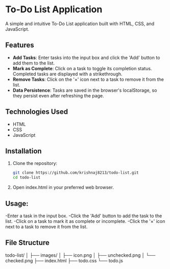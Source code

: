 # To-Do List Application

A simple and intuitive To-Do List application built with HTML, CSS, and JavaScript.

## Features

- **Add Tasks**: Enter tasks into the input box and click the 'Add' button to add them to the list.
- **Mark as Complete**: Click on a task to toggle its completion status. Completed tasks are displayed with a strikethrough.
- **Remove Tasks**: Click on the '×' icon next to a task to remove it from the list.
- **Data Persistence**: Tasks are saved in the browser's localStorage, so they persist even after refreshing the page.

## Technologies Used

- HTML
- CSS
- JavaScript

## Installation

1. Clone the repository:

   ```bash
   git clone https://github.com/krishnaj8213/todo-list.git
   cd todo-list
2. Open index.html in your preferred web browser.

## Usage:

-Enter a task in the input box.
-Click the 'Add' button to add the task to the list.
-Click on a task to mark it as complete or incomplete.
-Click the '×' icon next to a task to remove it from the list.


## File Structure
todo-list/
│
├── images/
│   ├── icon.png
│   ├── unchecked.png
│   └── checked.png
├── index.html
├── todo.css
└── todo.js

